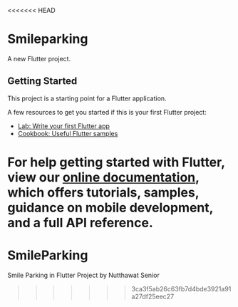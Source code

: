 <<<<<<< HEAD
# Smileparking

A new Flutter project.

## Getting Started

This project is a starting point for a Flutter application.

A few resources to get you started if this is your first Flutter project:

- [Lab: Write your first Flutter app](https://flutter.dev/docs/get-started/codelab)
- [Cookbook: Useful Flutter samples](https://flutter.dev/docs/cookbook)

For help getting started with Flutter, view our
[online documentation](https://flutter.dev/docs), which offers tutorials,
samples, guidance on mobile development, and a full API reference.
=======
# SmileParking
Smile Parking in Flutter Project by Nutthawat Senior
>>>>>>> 3ca3f5ab26c63fb7d4bde3921a91a27df25eec27
